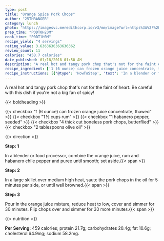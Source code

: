 ```yaml
---
type: post
title: "Orange Spice Pork Chops"
author: "25THRANGER"
category: lunch
photo: "https://imagesvc.meredithcorp.io/v3/mm/image?url=https%3A%2F%2Fimages.media-allrecipes.com%2Fuserphotos%2F2613739.jpg"
prep_time: "P0DT0H20M"
cook_time: "P0DT1H0M"
recipe_yield: "4 servings"
rating_value: 3.6363636363636362
review_count: 11
calories: "458.7 calories"
date_published: 01/18/2018 01:50 AM
description: "A real hot and tangy pork chop that's not for the faint of heart. Be careful with this dish if you're not a big fan of spicy!"
recipe_ingredient: ['1 (6 ounce) can frozen orange juice concentrate, thawed', '1\u2009½ cups rum', '1 habanero pepper, seeded', '4 thick cut boneless pork chops, butterflied', '2 tablespoons olive oil']
recipe_instructions: [{'@type': 'HowToStep', 'text': 'In a blender or food processor, combine the orange juice, rum and habanero chile pepper and puree until smooth; set aside.\n'}, {'@type': 'HowToStep', 'text': 'In a large skillet over medium high heat, saute the pork chops in the oil for 5 minutes per side, or until well browned.\n'}, {'@type': 'HowToStep', 'text': 'Pour in the orange juice mixture, reduce heat to low, cover and simmer for 30 minutes. Flip chops over and simmer for 30 more minutes.\n'}]
---
```


A real hot and tangy pork chop that's not for the faint of heart. Be careful with this dish if you're not a big fan of spicy! 

{{< boldheading >}}

{{< checkbox "1 (6 ounce) can frozen orange juice concentrate, thawed" >}}
{{< checkbox "1 ½ cups rum" >}}
{{< checkbox "1  habanero pepper, seeded" >}}
{{< checkbox "4  thick cut boneless pork chops, butterflied" >}}
{{< checkbox "2 tablespoons olive oil" >}}


{{< direction >}}

**Step: 1**

In a blender or food processor, combine the orange juice, rum and habanero chile pepper and puree until smooth; set aside.{{< span >}}

**Step: 2**

In a large skillet over medium high heat, saute the pork chops in the oil for 5 minutes per side, or until well browned.{{< span >}}

**Step: 3**

Pour in the orange juice mixture, reduce heat to low, cover and simmer for 30 minutes. Flip chops over and simmer for 30 more minutes.{{< span >}}

{{< nutrition >}}

**Per Serving:** 459 calories; protein 21.7g; carbohydrates 20.4g; fat 10.6g; cholesterol 64.9mg; sodium 58.2mg.